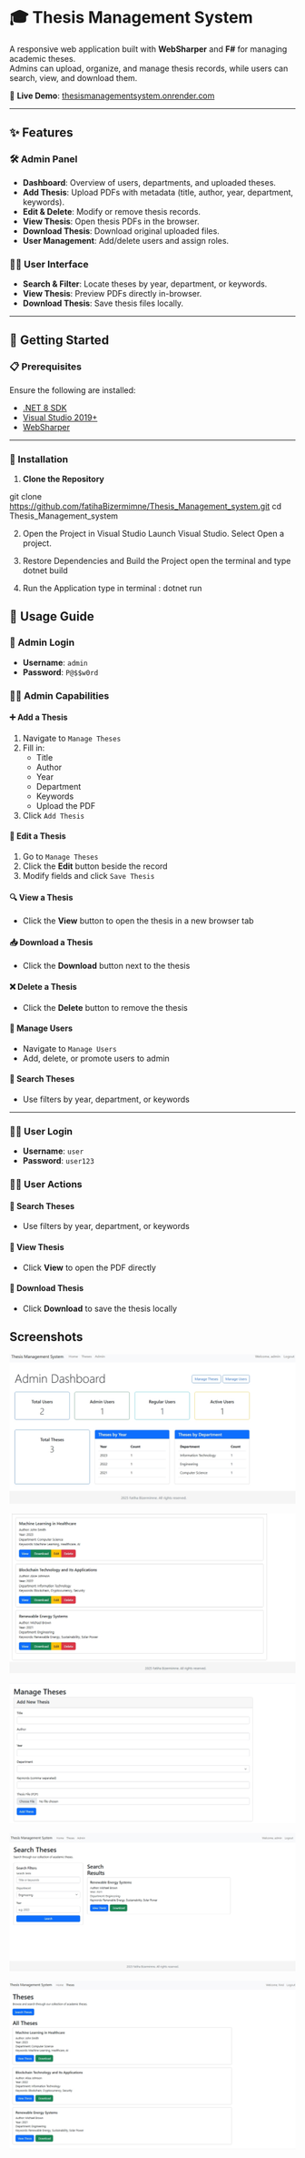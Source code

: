 # 🎓 Thesis Management System

A responsive web application built with **WebSharper** and **F#** for managing academic theses.  
Admins can upload, organize, and manage thesis records, while users can search, view, and download them.

🔗 **Live Demo**: [thesismanagementsystem.onrender.com](https://thesismanagementsystem.onrender.com)

---

## ✨ Features

### 🛠 Admin Panel
- **Dashboard**: Overview of users, departments, and uploaded theses.
- **Add Thesis**: Upload PDFs with metadata (title, author, year, department, keywords).
- **Edit & Delete**: Modify or remove thesis records.
- **View Thesis**: Open thesis PDFs in the browser.
- **Download Thesis**: Download original uploaded files.
- **User Management**: Add/delete users and assign roles.

### 👩‍🎓 User Interface
- **Search & Filter**: Locate theses by year, department, or keywords.
- **View Thesis**: Preview PDFs directly in-browser.
- **Download Thesis**: Save thesis files locally.

---

## 🚀 Getting Started

### 📋 Prerequisites

Ensure the following are installed:

- [.NET 8 SDK](https://dotnet.microsoft.com/download/dotnet/8.0)
- [Visual Studio 2019+](https://visualstudio.microsoft.com/)
- [WebSharper](https://websharper.com/downloads)

---

### 🧪 Installation

1. **Clone the Repository**

git clone https://github.com/fatihaBizermimne/Thesis_Management_system.git
cd Thesis_Management_system

    
2. Open the Project in Visual Studio
    Launch Visual Studio.
    Select Open a project. 

3. Restore Dependencies and Build the Project
    open the terminal and type dotnet build 
   
4. Run the Application
    type in terminal : dotnet run


## 📖 Usage Guide

### 🔐 Admin Login  
- **Username**: `admin`  
- **Password**: `P@$$w0rd`

### 👨‍🏫 Admin Capabilities

#### ➕ Add a Thesis
1. Navigate to `Manage Theses`
2. Fill in:
   - Title  
   - Author  
   - Year  
   - Department  
   - Keywords  
   - Upload the PDF
3. Click `Add Thesis`

#### 📝 Edit a Thesis
1. Go to `Manage Theses`
2. Click the **Edit** button beside the record
3. Modify fields and click `Save Thesis`

#### 🔍 View a Thesis
- Click the **View** button to open the thesis in a new browser tab

#### 📥 Download a Thesis
- Click the **Download** button next to the thesis

#### ❌ Delete a Thesis
- Click the **Delete** button to remove the thesis

#### 👥 Manage Users
- Navigate to `Manage Users`
- Add, delete, or promote users to admin

#### 🔎 Search Theses
- Use filters by year, department, or keywords

---

### 🙋‍♀️ User Login  
- **Username**: `user`  
- **Password**: `user123`

### 👩‍🎓 User Actions

#### 🔎 Search Theses
- Use filters by year, department, or keywords

#### 📰 View Thesis
- Click **View** to open the PDF directly

#### 💾 Download Thesis
- Click **Download** to save the thesis locally

    

## Screenshots


![Dashboard](https://raw.githubusercontent.com/fatihaBizermimne/Thesis_Management_system/main/Screenshot_16-5-2025_153042_thesismanagementsystem.onrender.com.jpeg)


![Thesis List](https://raw.githubusercontent.com/fatihaBizermimne/Thesis_Management_system/main/Screenshot_16-5-2025_153135_thesismanagementsystem.onrender.com.jpeg)


![PDF Viewer](https://raw.githubusercontent.com/fatihaBizermimne/Thesis_Management_system/main/Screenshot_16-5-2025_153213_thesismanagementsystem.onrender.com.jpeg)


![User Admin](https://raw.githubusercontent.com/fatihaBizermimne/Thesis_Management_system/main/Screenshot_16-5-2025_15335_thesismanagementsystem.onrender.com.jpeg)


![Mobile View](https://raw.githubusercontent.com/fatihaBizermimne/Thesis_Management_system/main/Screenshot_16-5-2025_153427_thesismanagementsystem.onrender.com.jpeg)
 
